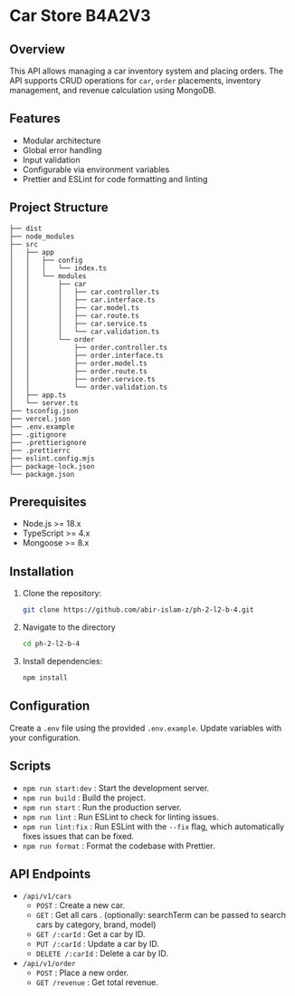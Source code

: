 # Car Store B4A2V3

## Overview

This API allows managing a car inventory system and placing orders. The API supports CRUD operations for `car`, `order` placements, inventory management, and revenue calculation using MongoDB.

## Features

- Modular architecture
- Global error handling
- Input validation
- Configurable via environment variables
- Prettier and ESLint for code formatting and linting

## Project Structure

```
├── dist
├── node_modules
├── src
│   ├── app
│   │   ├── config
│   │   │   └── index.ts
│   │   └── modules
│   │       ├── car
│   │       │   ├── car.controller.ts
│   │       │   ├── car.interface.ts
│   │       │   ├── car.model.ts
│   │       │   ├── car.route.ts
│   │       │   ├── car.service.ts
│   │       │   └── car.validation.ts
│   │       └── order
│   │           ├── order.controller.ts
│   │           ├── order.interface.ts
│   │           ├── order.model.ts
│   │           ├── order.route.ts
│   │           ├── order.service.ts
│   │           └── order.validation.ts
│   ├── app.ts
│   └── server.ts
├── tsconfig.json
├── vercel.json
├── .env.example
├── .gitignore
├── .prettierignore
├── .prettierrc
├── eslint.config.mjs
├── package-lock.json
└── package.json
```

## Prerequisites

- Node.js >= 18.x
- TypeScript >= 4.x
- Mongoose >= 8.x

## Installation

1. Clone the repository:
   ```bash
   git clone https://github.com/abir-islam-z/ph-2-l2-b-4.git
   ```
2. Navigate to the directory

   ```bash
   cd ph-2-l2-b-4
   ```

3. Install dependencies:

   ```bash
   npm install
   ```

## Configuration

Create a `.env` file using the provided `.env.example`. Update variables with your configuration.

## Scripts

- `npm run start:dev` : Start the development server.
- `npm run build` : Build the project.
- `npm run start` : Run the production server.
- `npm run lint` : Run ESLint to check for linting issues.
- `npm run lint:fix` : Run ESLint with the `--fix` flag, which automatically fixes issues that can be fixed.
- `npm run format` : Format the codebase with Prettier.

## API Endpoints

- `/api/v1/cars`
  - `POST` : Create a new car.
  - `GET` : Get all cars . (optionally: searchTerm can be passed to search cars by category, brand, model)
  - `GET /:carId` : Get a car by ID.
  - `PUT /:carId` : Update a car by ID.
  - `DELETE /:carId` : Delete a car by ID.
- `/api/v1/order`
  - `POST` : Place a new order.
  - `GET /revenue` : Get total revenue.
